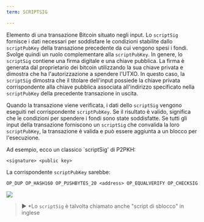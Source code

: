 ```yaml
---
term: SCRIPTSIG

---
```

Elemento di una transazione Bitcoin situato negli input. Lo `scriptSig` fornisce i dati necessari per soddisfare le condizioni stabilite dallo `scriptPubKey` della transazione precedente da cui vengono spesi i fondi. Svolge quindi un ruolo complementare alla `scriptPubKey`. In genere, lo `scriptSig` contiene una firma digitale e una chiave pubblica. La firma è generata dal proprietario dei bitcoin utilizzando la sua chiave privata e dimostra che ha l'autorizzazione a spendere l'UTXO. In questo caso, la `scriptSig` dimostra che il titolare dell'input possiede la chiave privata corrispondente alla chiave pubblica associata all'indirizzo specificato nella `scriptPubKey` della precedente transazione in uscita.

Quando la transazione viene verificata, i dati dello `scriptSig` vengono eseguiti nel corrispondente `scriptPubKey`. Se il risultato è valido, significa che le condizioni per spendere i fondi sono state soddisfatte. Se tutti gli input della transazione forniscono un `scriptSig` che convalida la loro `scriptPubKey`, la transazione è valida e può essere aggiunta a un blocco per l'esecuzione.

Ad esempio, ecco un classico `scriptSig' di P2PKH:

```text
<signature> <public key>
```

La corrispondente `scriptPubKey` sarebbe:

```text
OP_DUP OP_HASH160 OP_PUSHBYTES_20 <address> OP_EQUALVERIFY OP_CHECKSIG
```

![](../../dictionnaire/assets/35.webp)

> ► *Lo `scriptSig` è talvolta chiamato anche "script di sblocco" in inglese